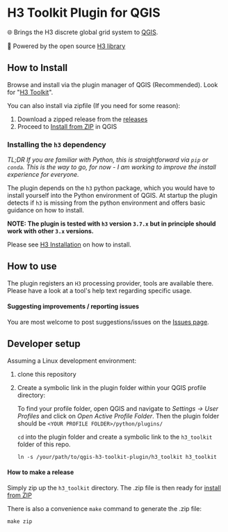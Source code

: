# H3 Toolkit Plugin for QGIS
🌐 Brings the H3 discrete global grid system to [QGIS](https://qgis.org/). 

🚀 Powered by the open source [H3 library](https://h3geo.org/)


## How to Install
Browse and install via the plugin manager of QGIS (Recommended). Look for "[H3 Toolkit](https://plugins.qgis.org/plugins/h3_toolkit/)".

You can also install via zipfile (If you need for some reason):
  1. Download a zipped release from the [releases](https://github.com/arongergely/qgis-h3-toolkit-plugin/releases)
  2. Proceed to [Install from ZIP](https://docs.qgis.org/3.22/en/docs/user_manual/plugins/plugins.html#the-install-from-zip-tab) in QGIS

### Installing the `h3` dependency
*TL;DR If you are familiar with Python, this is straightforward via `pip` or `conda`. This is the way to go, for now - I am working to improve the install experience for everyone.*


The plugin depends on the `h3` python package, which you would have to install yourself into the Python environment of QGIS.
At startup the plugin detects if `h3` is missing from the python environment and offers basic guidance on how to install.

**NOTE: The plugin is tested with `h3` version `3.7.x` but in principle should work with other `3.x` versions.**

Please see [H3 Installation](https://h3geo.org/docs/installation) on how to install.

## How to use
The plugin registers an `H3` processing provider, tools are available there.
Please have a look at a tool's help text regarding specific usage.

#### Suggesting improvements / reporting issues
You are most welcome to post suggestions/issues on the [Issues page](https://github.com/arongergely/qgis-h3-toolkit-plugin/issues).

## Developer setup
Assuming a Linux development environment:
1. clone this repository
2. Create a symbolic link in the plugin folder within your QGIS profile directory:
   
   To find your profile folder, open QGIS and navigate to *Settings -> User Profiles* and click on *Open Active Profile Folder*. 
   Then the plugin folder should be `<YOUR PROFILE FOLDER>/python/plugins/`

   `cd` into the plugin folder and create a symbolic link to the `h3_toolkit` folder of this repo. 
   ```shell
   ln -s /your/path/to/qgis-h3-toolkit-plugin/h3_toolkit h3_toolkit
   ```

#### How to make a release
Simply zip up the `h3_toolkit` directory. The .zip file is then ready for [install from ZIP](https://docs.qgis.org/3.22/en/docs/user_manual/plugins/plugins.html#the-install-from-zip-tab)

There is also a convenience `make` command to generate the .zip file:
```shell
make zip
```
